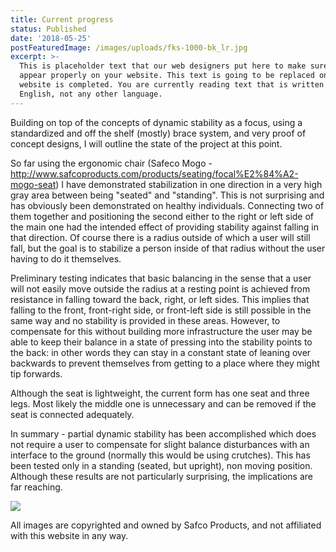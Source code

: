 ```yaml
---
title: Current progress
status: Published
date: '2018-05-25'
postFeaturedImage: /images/uploads/fks-1000-bk_lr.jpg
excerpt: >-
  This is placeholder text that our web designers put here to make sure words
  appear properly on your website. This text is going to be replaced once the
  website is completed. You are currently reading text that is written in
  English, not any other language.
---
```

Building on top of the concepts of dynamic stability as a focus, using a standardized and off the shelf (mostly) brace system, and very proof of concept designs, I will outline the state of the project at this point.

So far using the ergonomic chair (Safeco Mogo - http://www.safcoproducts.com/products/seating/focal%E2%84%A2-mogo-seat) I have demonstrated stabilization in one direction in a very high gray area between being "seated" and "standing". This is not surprising and has obviously been demonstrated on healthy individuals. Connecting two of them together and positioning the second either to the right or left side of the main one had the intended effect of providing stability against falling in that direction. Of course there is a radius outside of which a user will still fall, but the goal is to stabilize a person inside of that radius without the user having to do it themselves. 

Preliminary testing indicates that basic balancing in the sense that a user will not easily move outside the radius at a resting point is achieved from resistance in falling toward the back, right, or left sides. This implies that falling to the front, front-right side, or front-left side is still possible in the same way and no stability is provided in these areas. However, to compensate for this without building more infrastructure the user may be able to keep their balance in a state of pressing into the stability points to the back: in other words they can stay in a constant state of leaning over backwards to prevent themselves from getting to a place where they might tip forwards. 

Although the seat is lightweight, the current form has one seat and three legs. Most likely the middle one is unnecessary and can be removed if the seat is connected adequately. 

In summary - partial dynamic stability has been accomplished which does not require a user to compensate for slight balance disturbances with an interface to the ground (normally this would be using crutches). This has been tested only in a standing (seated, but upright), non moving position. Although these results are not particularly surprising, the implications are far reaching.

![](/images/uploads/mogo3_lr.jpg)

All images are copyrighted and owned by Safco Products, and not affiliated with this website in any way.
